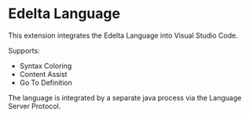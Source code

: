 # Edelta Language

This extension integrates the Edelta Language into Visual Studio Code.

Supports:

* Syntax Coloring
* Content Assist
* Go To Definition

The language is integrated by a separate java process via the Language Server Protocol.
